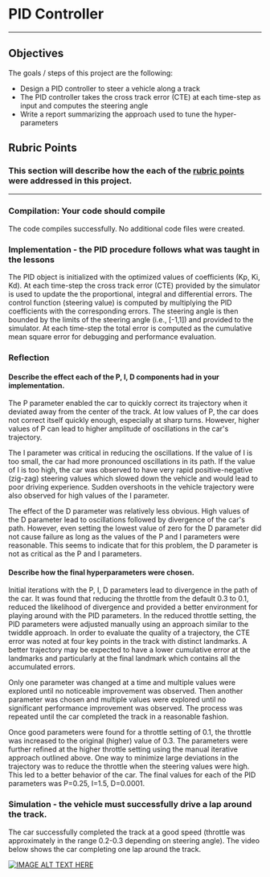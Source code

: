 # **PID Controller**

---

## Objectives

The goals / steps of this project are the following:
* Design a PID controller to steer a vehicle along a track
* The PID controller takes the cross track error (CTE) at each time-step as input and computes the steering angle
* Write a report summarizing the approach used to tune the hyper-parameters

## Rubric Points
### This section will describe how the each of the [rubric points](https://review.udacity.com/#!/rubrics/1971/view) were addressed in this project.  

---

### Compilation: Your code should compile

The code compiles successfully. No additional code files were created.

### Implementation - the PID procedure follows what was taught in the lessons

The PID object is initialized with the optimized values of coefficients (Kp,
Ki, Kd).  At each time-step the cross track error (CTE) provided by the
simulator is used to update the the proportional, integral and differential
errors. The control function (steering value) is computed by multiplying the
PID coefficients with the corresponding errors. The steering angle is then bounded
by the limits of the steering angle (i.e., [-1,1]) and provided to the
simulator. At each time-step the total error is computed as the cumulative mean
square error for debugging and performance evaluation.

### Reflection

#### Describe the effect each of the P, I, D components had in your implementation.

The P parameter enabled the car to quickly correct its trajectory when it
deviated away from the center of the track. At low values of P, the car does not
correct itself quickly enough, especially at sharp turns. However, higher values
of P can lead to higher amplitude of oscillations in the car's trajectory.

The I parameter was critical in reducing the oscillations. If the value of I is
too small, the car had more pronounced oscillations in its path. If the value
of I is too high, the car was observed to have very rapid positive-negative (zig-zag)
steering values which slowed down the vehicle and would lead to poor driving
experience. Sudden overshoots in the vehicle trajectory were also observed for
high values of the I parameter.

The effect of the D parameter was relatively less obvious. High values of the D
parameter lead to oscillations followed by divergence of the car's path.
However, even setting the lowest value of zero for the D parameter did not cause
failure as long as the values of the P and I parameters were reasonable. This
seems to indicate that for this problem, the D parameter is not as critical as
the P and I parameters.

#### Describe how the final hyperparameters were chosen.

Initial iterations with the P, I, D parameters lead to divergence in the path
of the car. It was found that reducing the throttle from the default 0.3 to 0.1,
reduced the likelihood of divergence and provided a better environment for
playing around with the PID parameters. In the reduced throttle setting, the
PID parameters were adjusted manually using an approach similar to the twiddle
approach. In order to evaluate the quality of a trajectory, the CTE error was
noted at four key points in the track with distinct landmarks. A better
trajectory may be expected to have a lower cumulative error at the landmarks
and particularly at the final landmark which contains all the accumulated
errors.

Only one parameter was changed at a time and multiple values were
explored until no noticeable improvement was observed. Then another
parameter was chosen and multiple values were explored until no significant
performance improvement was observed. The process was repeated until the car
completed the track in a reasonable fashion.

Once good parameters were found for a throttle setting of 0.1, the throttle was
increased to the original (higher) value of 0.3. The parameters were further refined at
the higher throttle setting using the manual iterative approach outlined above.
One way to minimize large deviations in the trajectory was to reduce the
throttle when the steering values were high. This led to a better behavior of
the car.  The final values for each of the PID parameters was P=0.25, I=1.5, D=0.0001.

### Simulation - the vehicle must successfully drive a lap around the track.

The car successfully completed the track at a good speed (throttle was
approximately in the range 0.2-0.3 depending on steering angle). The video
below shows the car completing one lap around the track.

[![IMAGE ALT TEXT HERE](youtube.png)](https://youtu.be/xDrND-zHOIw)
